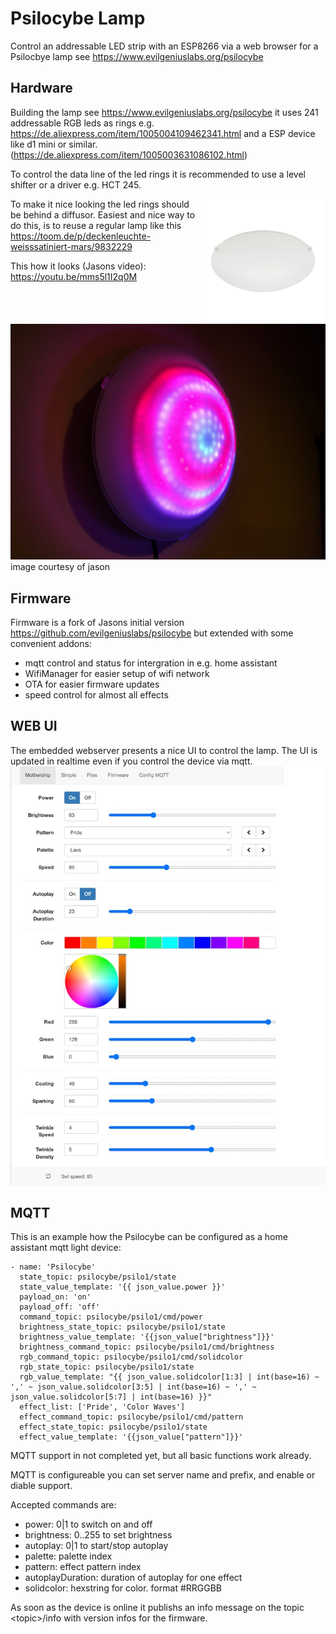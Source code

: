 Psilocybe Lamp
=========

Control an addressable LED strip with an ESP8266 via a web browser for a Psilocbye lamp see https://www.evilgeniuslabs.org/psilocybe

Hardware
--------

Building the lamp see https://www.evilgeniuslabs.org/psilocybe it uses 241 addressable RGB leds as rings e.g. https://de.aliexpress.com/item/1005004109462341.html and a ESP device like d1 mini or similar. (https://de.aliexpress.com/item/1005003631086102.html)

To control the data line of the led rings it is recommended to use a level shifter or a driver e.g. HCT 245.

<img src="./images/lamp.jpg" width="200" align="right">To make it nice looking the led rings should be behind a diffusor. Easiest and nice way to do this, is to reuse a regular lamp like this 
https://toom.de/p/deckenleuchte-weisssatiniert-mars/9832229 

This how it looks (Jasons video): https://youtu.be/mms5l1I2q0M

<img src="./images/psilo.jpg"> image courtesy of jason

Firmware
--------
Firmware is a fork of Jasons initial version https://github.com/evilgeniuslabs/psilocybe but extended with some convenient addons:

- mqtt control and status for intergration in e.g. home assistant
- WifiManager for easier setup of wifi network
- OTA for easier firmware updates
- speed control for almost all effects

WEB UI
------
The embedded webserver presents a nice UI to control the lamp. The UI is updated in realtime even if you control the device via mqtt.
<img src="./images/ui.jpg">

MQTT 
------------
This is an example how the Psilocybe can be configured as a home assistant mqtt light device:
````
- name: 'Psilocybe'
  state_topic: psilocybe/psilo1/state
  state_value_template: '{{ json_value.power }}'
  payload_on: 'on'
  payload_off: 'off'
  command_topic: psilocybe/psilo1/cmd/power
  brightness_state_topic: psilocybe/psilo1/state
  brightness_value_template: '{{json_value["brightness"]}}'
  brightness_command_topic: psilocybe/psilo1/cmd/brightness
  rgb_command_topic: psilocybe/psilo1/cmd/solidcolor
  rgb_state_topic: psilocybe/psilo1/state
  rgb_value_template: "{{ json_value.solidcolor[1:3] | int(base=16) ~ ',' ~ json_value.solidcolor[3:5] | int(base=16) ~ ',' ~ json_value.solidcolor[5:7] | int(base=16) }}"
  effect_list: ['Pride', 'Color Waves']
  effect_command_topic: psilocybe/psilo1/cmd/pattern
  effect_state_topic: psilocybe/psilo1/state
  effect_value_template: '{{json_value["pattern"]}}'

````
MQTT support in not completed yet, but all basic functions work already.

MQTT is configureable you can set server name and prefix, and enable or diable support.

Accepted commands are:
    <ul>
      <li>power: 0|1 to switch on and off</li>
      <li>brightness: 0..255 to set brightness</li>
      <li>autoplay: 0|1 to start/stop autoplay</li>
      <li>palette: palette index</li>
      <li>pattern: effect pattern index</li>
      <li>autoplayDuration: duration of autoplay for one effect</li>
      <li>solidcolor: hexstring for color. format #RRGGBB</li>
    </ul>

As soon as the device is online it publishs an info message on the topic
&lt;topic&gt;/info with version infos for the firmware.